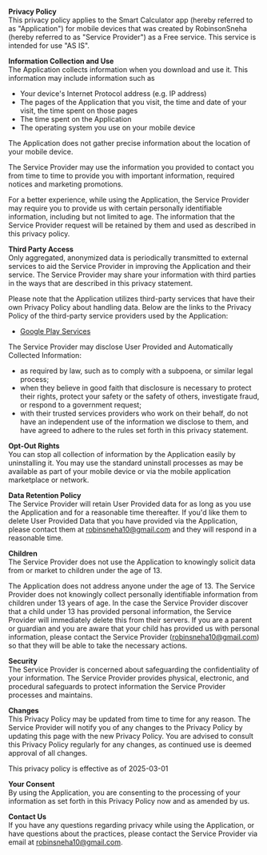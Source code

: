 **Privacy Policy**  
This privacy policy applies to the Smart Calculator app (hereby referred to as "Application") for mobile devices that was created by RobinsonSneha (hereby referred to as "Service Provider") as a Free service. This service is intended for use "AS IS".

**Information Collection and Use**  
The Application collects information when you download and use it. This information may include information such as

* Your device's Internet Protocol address (e.g. IP address)  
* The pages of the Application that you visit, the time and date of your visit, the time spent on those pages  
* The time spent on the Application  
* The operating system you use on your mobile device

The Application does not gather precise information about the location of your mobile device.

The Service Provider may use the information you provided to contact you from time to time to provide you with important information, required notices and marketing promotions.

For a better experience, while using the Application, the Service Provider may require you to provide us with certain personally identifiable information, including but not limited to age. The information that the Service Provider request will be retained by them and used as described in this privacy policy.

**Third Party Access**  
Only aggregated, anonymized data is periodically transmitted to external services to aid the Service Provider in improving the Application and their service. The Service Provider may share your information with third parties in the ways that are described in this privacy statement.

Please note that the Application utilizes third-party services that have their own Privacy Policy about handling data. Below are the links to the Privacy Policy of the third-party service providers used by the Application:

* [Google Play Services](https://www.google.com/policies/privacy/)

The Service Provider may disclose User Provided and Automatically Collected Information:

* as required by law, such as to comply with a subpoena, or similar legal process;  
* when they believe in good faith that disclosure is necessary to protect their rights, protect your safety or the safety of others, investigate fraud, or respond to a government request;  
* with their trusted services providers who work on their behalf, do not have an independent use of the information we disclose to them, and have agreed to adhere to the rules set forth in this privacy statement.

**Opt-Out Rights**  
You can stop all collection of information by the Application easily by uninstalling it. You may use the standard uninstall processes as may be available as part of your mobile device or via the mobile application marketplace or network.

**Data Retention Policy**  
The Service Provider will retain User Provided data for as long as you use the Application and for a reasonable time thereafter. If you'd like them to delete User Provided Data that you have provided via the Application, please contact them at robinsneha10@gmail.com and they will respond in a reasonable time.

**Children**  
The Service Provider does not use the Application to knowingly solicit data from or market to children under the age of 13\.

The Application does not address anyone under the age of 13\. The Service Provider does not knowingly collect personally identifiable information from children under 13 years of age. In the case the Service Provider discover that a child under 13 has provided personal information, the Service Provider will immediately delete this from their servers. If you are a parent or guardian and you are aware that your child has provided us with personal information, please contact the Service Provider (robinsneha10@gmail.com) so that they will be able to take the necessary actions.

**Security**  
The Service Provider is concerned about safeguarding the confidentiality of your information. The Service Provider provides physical, electronic, and procedural safeguards to protect information the Service Provider processes and maintains.

**Changes**  
This Privacy Policy may be updated from time to time for any reason. The Service Provider will notify you of any changes to the Privacy Policy by updating this page with the new Privacy Policy. You are advised to consult this Privacy Policy regularly for any changes, as continued use is deemed approval of all changes.

This privacy policy is effective as of 2025-03-01

**Your Consent**  
By using the Application, you are consenting to the processing of your information as set forth in this Privacy Policy now and as amended by us.

**Contact Us**  
If you have any questions regarding privacy while using the Application, or have questions about the practices, please contact the Service Provider via email at robinsneha10@gmail.com.

